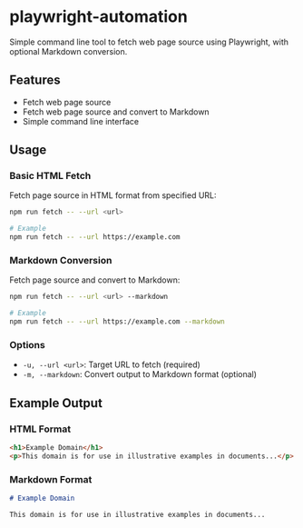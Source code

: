 # playwright-automation

Simple command line tool to fetch web page source using Playwright, with optional Markdown conversion.

## Features

- Fetch web page source
- Fetch web page source and convert to Markdown
- Simple command line interface

## Usage

### Basic HTML Fetch

Fetch page source in HTML format from specified URL:

```bash
npm run fetch -- --url <url>

# Example
npm run fetch -- --url https://example.com
```

### Markdown Conversion

Fetch page source and convert to Markdown:

```bash
npm run fetch -- --url <url> --markdown

# Example
npm run fetch -- --url https://example.com --markdown
```

### Options

- `-u, --url <url>`: Target URL to fetch (required)
- `-m, --markdown`: Convert output to Markdown format (optional)

## Example Output

### HTML Format

```html
<h1>Example Domain</h1>
<p>This domain is for use in illustrative examples in documents...</p>
```

### Markdown Format

```markdown
# Example Domain

This domain is for use in illustrative examples in documents...
```
